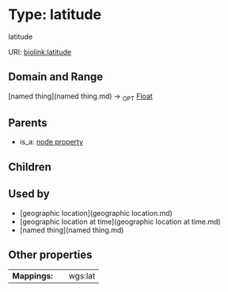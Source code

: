 
# Type: latitude


latitude

URI: [biolink:latitude](https://w3id.org/biolink/vocab/latitude)


## Domain and Range

[named thing](named thing.md) ->  <sub>OPT</sub> [Float](type/Float.md)

## Parents

 *  is_a: [node property](node_property.md)

## Children


## Used by

 * [geographic location](geographic location.md)
 * [geographic location at time](geographic location at time.md)
 * [named thing](named thing.md)

## Other properties

|  |  |  |
| --- | --- | --- |
| **Mappings:** | | wgs:lat |

